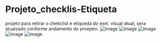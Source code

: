 # Projeto_checklis-Etiqueta
projeto para retirar o chekclist e etiqueda do exel.
visual atual, sera atualzado conforme andamento do proejeto.
![image](https://github.com/user-attachments/assets/f6369bf6-4eb3-42b7-ad7b-7204ec23677b)
![image](https://github.com/user-attachments/assets/53bd4046-d809-408a-8848-84098b930fba)
![image](https://github.com/user-attachments/assets/a9677228-4d34-41b3-abfc-99727597c941)
![image](https://github.com/user-attachments/assets/815b1535-9700-43ec-b98a-97fb0fe9f2f3)
![image](https://github.com/user-attachments/assets/a063ae2e-38e8-4a95-a0dd-428e4aa37a37)

